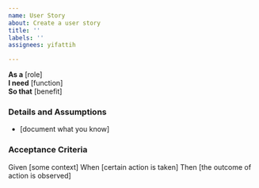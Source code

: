 ```yaml
---
name: User Story
about: Create a user story
title: ''
labels: ''
assignees: yifattih

---
```


**As a** [role]  
**I need** [function]  
**So that** [benefit]  
      
### Details and Assumptions
* [document what you know]      
### Acceptance Criteria
Given [some context]
When [certain action is taken]
Then [the outcome of action is observed]
